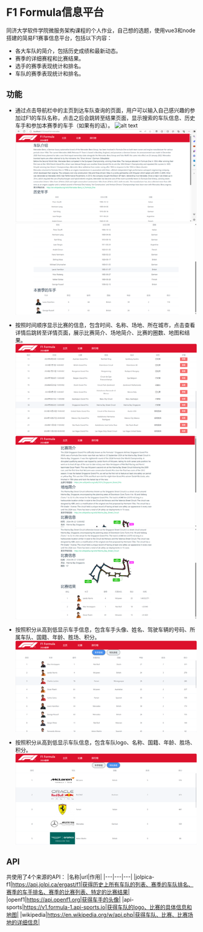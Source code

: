 # F1 Formula信息平台

同济大学软件学院微服务架构课程的个人作业，自己想的选题，使用vue3和node搭建的简易F1赛事信息平台，包括以下内容：
* 各大车队的简介，包括历史成绩和最新动态。
* 赛季的详细赛程和比赛结果。
* 选手的赛季表现统计和排名。
* 车队的赛季表现统计和排名。

## 功能

* 通过点击导航栏中的主页到达车队查询的页面，用户可以输入自己感兴趣的参加过F1的车队名称，点击之后会跳转至结果页面，显示搜索的车队信息、历史车手和参加本赛季的车手（如果有的话）。
![alt text](./assets/image.png)
![alt text](./assets/image-1.png)
![alt text](./assets/image-2.png)

* 按照时间顺序显示比赛的信息，包含时间、名称、场地、所在城市，点击查看详情后跳转至详情页面，展示比赛简介、场地简介、比赛的圈数、地图和结果。
![alt text](./assets/image-3.png)
![alt text](./assets/image-4.png)
![alt text](./assets/image-5.png)

* 按照积分从高到低显示车手信息，包含车手头像、姓名、驾驶车辆的号码、所属车队、国籍、年龄、胜场、积分。
![alt text](./assets/image-6.png)

* 按照积分从高到低显示车队信息，包含车队logo、名称、国籍、年龄、胜场、积分。
![alt text](./assets/image-7.png)

## API

共使用了4个来源的API：
|名称|url|作用|
|---|---|---|
|jolpica-f1|https://api.jolpi.ca/ergast/f1|获得历史上所有车队的列表、赛季的车队排名、赛季的车手排名、赛季的比赛列表、特定的比赛结果|
|openf1|https://api.openf1.org|获得车手的头像|
|api-sports|https://v1.formula-1.api-sports.io|获得车队的logo、比赛的具体信息和地图|
|wikipedia|https://en.wikipedia.org/w/api.php|获得车队、比赛、比赛场地的详细信息|
